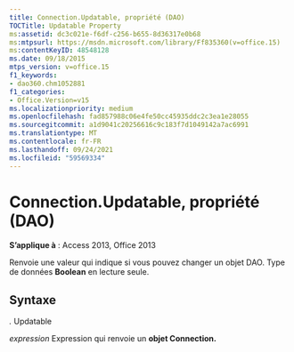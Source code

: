 ```yaml
---
title: Connection.Updatable, propriété (DAO)
TOCTitle: Updatable Property
ms:assetid: dc3c021e-f6df-c256-b655-8d36317e0b68
ms:mtpsurl: https://msdn.microsoft.com/library/Ff835360(v=office.15)
ms:contentKeyID: 48548128
ms.date: 09/18/2015
mtps_version: v=office.15
f1_keywords:
- dao360.chm1052881
f1_categories:
- Office.Version=v15
ms.localizationpriority: medium
ms.openlocfilehash: fad857988c06e4fe50cc45935ddc2c3ea1e28055
ms.sourcegitcommit: a1d9041c20256616c9c183f7d1049142a7ac6991
ms.translationtype: MT
ms.contentlocale: fr-FR
ms.lasthandoff: 09/24/2021
ms.locfileid: "59569334"
---
```

# <a name="connectionupdatable-property-dao"></a>Connection.Updatable, propriété (DAO)


**S’applique à** : Access 2013, Office 2013

Renvoie une valeur qui indique si vous pouvez changer un objet DAO. Type de données **Boolean** en lecture seule.

## <a name="syntax"></a>Syntaxe

*.* Updatable

*expression* Expression qui renvoie un **objet Connection.**

